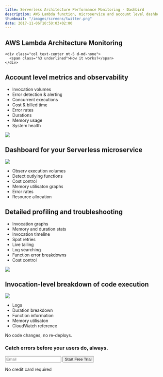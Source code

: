 ```yaml
---
title: Serverless Architecture Performance Monitoring - Dashbird
description: AWS Lambda function, microservice and account level dashboards for actionable performance monitoring and debugging.
thumbnail: "/images/screens/twitter.png"
date: 2017-11-06T10:50:03+02:00
---
```


<section class="container-fluid dark-bg">
  <div class="row">
    <div class="col text-center mt-5 d-none d-md-block">
      <h1>AWS Lambda Architecture Monitoring</h1>
    </div>

    <div class="col text-center mt-5 d-md-none">
      <span class="h3 underlined">How it works?</span>
    </div>
  </div>

  <div class="row justify-content-md-center align-items-center">
    <div class="col-10 mt-3 mx-auto">
      <div class='row'>
        <div class='col text-center pb-3 pt-5'>
          <h2>Account level metrics and observability</h2>
        </div>
      </div>
      <div class="row">
        <div class="col text-center text-md-right">
          <ul class='list-group'>
            <li class='list-group-item'>Invocation volumes</li>
            <li class='list-group-item'>Error detection & alerting</li>
            <li class='list-group-item'>Concurrent executions</li>
            <li class='list-group-item'>Cost & billed time</li>
            <li class='list-group-item'>Error rates</li>
            <li class='list-group-item'>Durations</li>
            <li class='list-group-item'>Memory usage</li>
            <li class='list-group-item'>System health</li>
         </ul>
        </div>
        <div class="col col-md-8 imgs-fluid">
          <img src='/images/features/account-overview.png'>
        </div>
      </div>
    </div>
  </div>

  <div class="row justify-content-md-center align-items-center">
    <div class="col-10 mt-4 mx-auto">
      <div class='row'>
        <div class='col text-center pb-3 pt-5'>
          <h2>Dashboard for your Serverless microservice</h2>
        </div>
      </div>
      <div class="row">
        <div class="col col-md-8 imgs-fluid">
          <img src='/images/features/project-overview.png'>
        </div>
        <div class="col text-center text-md-left">
          <ul class='list-group'>
            <li class='list-group-item'>Observ execution volumes</li>
            <li class='list-group-item'>Detect outlying functions</li>
            <li class='list-group-item'>Cost control</li>
            <li class='list-group-item'>Memory utilisaton graphs</li>
            <li class='list-group-item'>Error rates</li>
            <li class='list-group-item'>Resource allocation</li>
         </ul>
        </div>
      </div>
    </div>
  </div>

  <div class="row justify-content-md-center align-items-center">
    <div class="col-10 p-3 mt-5 mx-auto">
      <div class='row'>
        <div class='col text-center pb-3 pt-5'>
          <h2>Detailed profiling and troubleshooting</h2>
        </div>
      </div>
      <div class="row">
        <div class="col text-center text-md-right">
          <ul class='list-group'>
            <li class='list-group-item'>Invocation graphs</li>
            <li class='list-group-item'>Memory and duration stats</li>
            <li class='list-group-item'>Invocation timeline</li>
            <li class='list-group-item'>Spot retries</li>
            <li class='list-group-item'>Live tailing</li>
            <li class='list-group-item'>Log searching</li>
            <li class='list-group-item'>Function error breakdowns</li>
            <li class='list-group-item'>Cost control</li>
         </ul>
        </div>
        <div class="col col-md-8 imgs-fluid">
          <img src='/images/features/function-monitoring.png'>
        </div>
      </div>
    </div>
  </div>

  <div class="row justify-content-md-center align-items-center">
    <div class="col-10 p-3 mb-4 mt-5 mx-auto">
      <div class='row'>
        <div class='col text-center pb-3 pt-5'>
          <h2>Invocation-level breakdown of code execution</h2>
        </div>
      </div>
      <div class="row">
        <div class="col col-md-8 imgs-fluid">
          <img src='/images/features/dashbird-invocation.png'>
        </div>
        <div class="col text-center text-md-left">
          <ul class='list-group'>
            <li class='list-group-item'>Logs</li>
            <li class='list-group-item'>Duration breakdown</li>
            <li class='list-group-item'>Function information</li>
            <li class='list-group-item'>Memory utilisaton</li>
            <li class='list-group-item'>CloudWatch reference</li>
         </ul>
        </div>
      </div>
    </div>
  </div>
</section>

<section class="container-fluid">
  <div class="row justify-content-md-center">
    <div class="col justify-content-md-center text-center cta-blue bg-cta br-7 mb-8 mt-5 pt-5 pb-5 mx-auto" style="max-width: 832px;" >
      <span class="h1 pt-5">No code changes, no re-deploys.</span>
      <h3 class="mt-3">Catch errors before your users do, always.</h3>
      <div class="row justify-content-md-center">
        <div class="pt-5 pr-5 col-lg-7 mx-auto">
          <form method="get" action="register">
            <label class="input-group">
              <input type="text" class="form-control" placeholder='Email' name='email' required>
              <button class="input-group-addon">Start Free Trial</button>
            </label>
          </form>
          <p class="text-center small">No credit card required</p>
        </div>
      </div>
    </div>
  </div>
</section>
